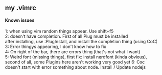 ## my .vimrc

#### Known issues
1: when using vim <file> random things appear. Use shift+f5\
2: doesn't have completion. First of all Plug must be installed\
after installing, use :PlugInstall, and install the completion thing (using CoC)\
3: Error thingys appearing, I don't know how to fix\
4: On right of the bar, there are errors thing (that's not what I want)\
5: Weird font (missing things), first fix: install nerdfont (kinda obvious), 
second of all, some Plugins here aren't working very good yet
6: Coc doesn't start with error something about node. Install / Update nodejs
